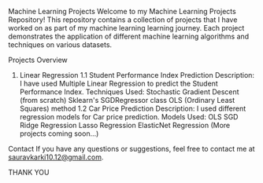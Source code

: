 Machine Learning Projects
Welcome to my Machine Learning Projects Repository! This repository contains a collection of projects that I have worked on as part of my machine learning learning journey. Each project demonstrates the application of different machine learning algorithms and techniques on various datasets.

Projects Overview
1. Linear Regression
1.1 Student Performance Index Prediction
Description: I have used Multiple Linear Regression to predict the Student Performance Index.
Techniques Used:
Stochastic Gradient Descent (from scratch)
Sklearn's SGDRegressor class
OLS (Ordinary Least Squares) method
1.2 Car Price Prediction
Description: I used different regression models for Car price prediction.
Models Used:
OLS
SGD
Ridge Regression
Lasso Regression
ElasticNet Regression
(More projects coming soon...)

Contact
If you have any questions or suggestions, feel free to contact me at sauravkarki10.12@gmail.com.

THANK YOU

